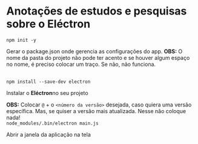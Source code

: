 <h1>Anotações de estudos e pesquisas sobre o Eléctron</h1>

`npm init -y`<p>Gerar o package.json onde gerencia as configurações do app. <b>OBS:</b> O nome da pasta do projeto não pode ter acento e se houver algum espaço no nome, é preciso colocar um traço. Se não, não funciona.</p><br>
`npm install --save-dev electron`<p>Instalar o <b>Eléctron</b>no seu projeto</p><b>OBS:</b> Colocar `@` + o `<número da versão>` desejada, caso quiera uma versão específica. Mas, se quiser a versão mais atualizada. Nesse não coloque nada!<br> 
`node_modules/.bin/electron main.js`<p>Abrir a janela da aplicação na tela</p><br>
<p></p><br>
<p></p><br>
